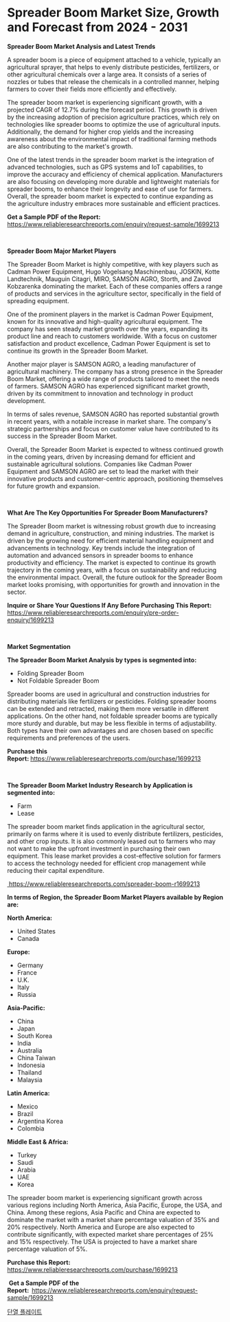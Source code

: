 <p><h1>Spreader Boom Market Size, Growth and Forecast from 2024 - 2031</h1></p><p><strong>Spreader Boom Market Analysis and Latest Trends</strong></p>
<p><p>A spreader boom is a piece of equipment attached to a vehicle, typically an agricultural sprayer, that helps to evenly distribute pesticides, fertilizers, or other agricultural chemicals over a large area. It consists of a series of nozzles or tubes that release the chemicals in a controlled manner, helping farmers to cover their fields more efficiently and effectively.</p><p>The spreader boom market is experiencing significant growth, with a projected CAGR of 12.7% during the forecast period. This growth is driven by the increasing adoption of precision agriculture practices, which rely on technologies like spreader booms to optimize the use of agricultural inputs. Additionally, the demand for higher crop yields and the increasing awareness about the environmental impact of traditional farming methods are also contributing to the market's growth.</p><p>One of the latest trends in the spreader boom market is the integration of advanced technologies, such as GPS systems and IoT capabilities, to improve the accuracy and efficiency of chemical application. Manufacturers are also focusing on developing more durable and lightweight materials for spreader booms, to enhance their longevity and ease of use for farmers. Overall, the spreader boom market is expected to continue expanding as the agriculture industry embraces more sustainable and efficient practices.</p></p>
<p><strong>Get a Sample PDF of the Report:&nbsp;</strong> <a href="https://www.reliableresearchreports.com/enquiry/request-sample/1699213">https://www.reliableresearchreports.com/enquiry/request-sample/1699213</a></p>
<p>&nbsp;</p>
<p><strong>Spreader Boom Major Market Players</strong></p>
<p><p>The Spreader Boom Market is highly competitive, with key players such as Cadman Power Equipment, Hugo Vogelsang Maschinenbau, JOSKIN, Kotte Landtechnik, Mauguin Citagri, MIRO, SAMSON AGRO, Storth, and Zavod Kobzarenka dominating the market. Each of these companies offers a range of products and services in the agriculture sector, specifically in the field of spreading equipment.</p><p>One of the prominent players in the market is Cadman Power Equipment, known for its innovative and high-quality agricultural equipment. The company has seen steady market growth over the years, expanding its product line and reach to customers worldwide. With a focus on customer satisfaction and product excellence, Cadman Power Equipment is set to continue its growth in the Spreader Boom Market.</p><p>Another major player is SAMSON AGRO, a leading manufacturer of agricultural machinery. The company has a strong presence in the Spreader Boom Market, offering a wide range of products tailored to meet the needs of farmers. SAMSON AGRO has experienced significant market growth, driven by its commitment to innovation and technology in product development.</p><p>In terms of sales revenue, SAMSON AGRO has reported substantial growth in recent years, with a notable increase in market share. The company's strategic partnerships and focus on customer value have contributed to its success in the Spreader Boom Market.</p><p>Overall, the Spreader Boom Market is expected to witness continued growth in the coming years, driven by increasing demand for efficient and sustainable agricultural solutions. Companies like Cadman Power Equipment and SAMSON AGRO are set to lead the market with their innovative products and customer-centric approach, positioning themselves for future growth and expansion.</p></p>
<p>&nbsp;</p>
<p><strong>What Are The Key Opportunities For Spreader Boom Manufacturers?</strong></p>
<p><p>The Spreader Boom market is witnessing robust growth due to increasing demand in agriculture, construction, and mining industries. The market is driven by the growing need for efficient material handling equipment and advancements in technology. Key trends include the integration of automation and advanced sensors in spreader booms to enhance productivity and efficiency. The market is expected to continue its growth trajectory in the coming years, with a focus on sustainability and reducing the environmental impact. Overall, the future outlook for the Spreader Boom market looks promising, with opportunities for growth and innovation in the sector.</p></p>
<p><strong>Inquire or Share Your Questions If Any Before Purchasing This Report:</strong> <a href="https://www.reliableresearchreports.com/enquiry/pre-order-enquiry/1699213">https://www.reliableresearchreports.com/enquiry/pre-order-enquiry/1699213</a></p>
<p>&nbsp;</p>
<p><strong>Market Segmentation</strong></p>
<p><strong>The Spreader Boom Market Analysis by types is segmented into:</strong></p>
<p><ul><li>Folding Spreader Boom</li><li>Not Foldable Spreader Boom</li></ul></p>
<p><p>Spreader booms are used in agricultural and construction industries for distributing materials like fertilizers or pesticides. Folding spreader booms can be extended and retracted, making them more versatile in different applications. On the other hand, not foldable spreader booms are typically more sturdy and durable, but may be less flexible in terms of adjustability. Both types have their own advantages and are chosen based on specific requirements and preferences of the users.</p></p>
<p><strong>Purchase this Report:&nbsp;</strong><a href="https://www.reliableresearchreports.com/purchase/1699213">https://www.reliableresearchreports.com/purchase/1699213</a></p>
<p>&nbsp;</p>
<p><strong>The Spreader Boom Market Industry Research by Application is segmented into:</strong></p>
<p><ul><li>Farm</li><li>Lease</li></ul></p>
<p><p>The spreader boom market finds application in the agricultural sector, primarily on farms where it is used to evenly distribute fertilizers, pesticides, and other crop inputs. It is also commonly leased out to farmers who may not want to make the upfront investment in purchasing their own equipment. This lease market provides a cost-effective solution for farmers to access the technology needed for efficient crop management while reducing their capital expenditure.</p></p>
<p><a href="https://www.reliableresearchreports.com/spreader-boom-r1699213">&nbsp;https://www.reliableresearchreports.com/spreader-boom-r1699213</a></p>
<p><strong>In terms of Region, the Spreader Boom Market Players available by Region are:</strong></p>
<p>
    <p> <strong> North America: </strong>
        <ul>
            <li>United States</li>
            <li>Canada</li>
        </ul>
        </p> 
    <p> <strong> Europe: </strong>
        <ul>
            <li>Germany</li>
            <li>France</li>
            <li>U.K.</li>
            <li>Italy</li>
            <li>Russia</li>
        </ul>
        </p> 
    <p> <strong> Asia-Pacific: </strong>
        <ul>
            <li>China</li>
            <li>Japan</li>
            <li>South Korea</li>
            <li>India</li>
            <li>Australia</li>
            <li>China Taiwan</li>
            <li>Indonesia</li>
            <li>Thailand</li>
            <li>Malaysia</li>
        </ul>
        </p> 
    <p> <strong> Latin America: </strong>
        <ul>
            <li>Mexico</li>
            <li>Brazil</li>
            <li>Argentina Korea</li>
            <li>Colombia</li>
        </ul>
        </p> 
    <p> <strong> Middle East & Africa: </strong>
        <ul>
            <li>Turkey</li>
            <li>Saudi</li>
            <li>Arabia</li>
            <li>UAE</li>
            <li>Korea</li>
        </ul>
    </p>
    </p>
<p><p>The spreader boom market is experiencing significant growth across various regions including North America, Asia Pacific, Europe, the USA, and China. Among these regions, Asia Pacific and China are expected to dominate the market with a market share percentage valuation of 35% and 20% respectively. North America and Europe are also expected to contribute significantly, with expected market share percentages of 25% and 15% respectively. The USA is projected to have a market share percentage valuation of 5%.</p></p>
<p><strong>Purchase this Report: </strong><a href="https://www.reliableresearchreports.com/purchase/1699213">https://www.reliableresearchreports.com/purchase/1699213</a></p>
<p>&nbsp;<strong>Get a Sample PDF of the Report:&nbsp;&nbsp;</strong><a href="https://www.reliableresearchreports.com/enquiry/request-sample/1699213">https://www.reliableresearchreports.com/enquiry/request-sample/1699213</a></p>
<p><strong></strong></p>
<p><p><a href="https://medium.com/@crumbles67678/%EB%8B%A8%EC%97%B4-%ED%8C%90-%EC%8B%9C%EC%9E%A5%EC%9D%80-%EC%8B%9C%EC%9E%A5-%EC%A0%90%EC%9C%A0%EC%9C%A8-%EC%8B%9C%EC%9E%A5-%EB%8F%99%ED%96%A5-%EB%B0%8F-%EC%8B%9C%EC%9E%A5-%EC%84%B1%EC%9E%A5%EC%97%90-%EB%8C%80%ED%95%9C-%EC%A0%95%EB%B3%B4%EB%A5%BC-%EC%A0%9C%EA%B3%B5%ED%95%A9%EB%8B%88%EB%8B%A4-819933138557">단열 플레이트</a></p></p>